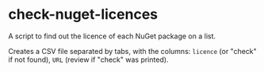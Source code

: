 # check-nuget-licences
A script to find out the licence of each NuGet package on a list.

Creates a CSV file separated by tabs, with the columns:
`licence` (or "check" if not found), `URL` (review if "check" was printed).
